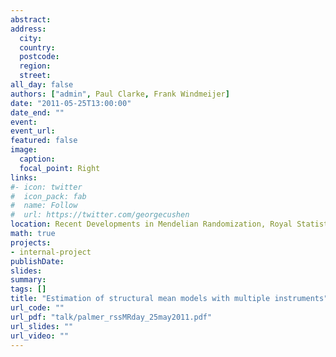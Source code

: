 ```yaml
---
abstract: 
address:
  city: 
  country: 
  postcode: 
  region: 
  street: 
all_day: false
authors: ["admin", Paul Clarke, Frank Windmeijer]
date: "2011-05-25T13:00:00"
date_end: ""
event: 
event_url: 
featured: false
image:
  caption: 
  focal_point: Right
links:
#- icon: twitter
#  icon_pack: fab
#  name: Follow
#  url: https://twitter.com/georgecushen
location: Recent Developments in Mendelian Randomization, Royal Statistical Society, London
math: true
projects:
- internal-project
publishDate: 
slides: 
summary: 
tags: []
title: "Estimation of structural mean models with multiple instruments"
url_code: ""
url_pdf: "talk/palmer_rssMRday_25may2011.pdf"
url_slides: ""
url_video: ""
---
```


